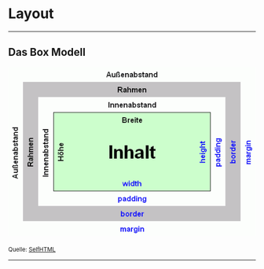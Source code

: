Layout
==========

---
Das Box Modell
--------------

<img src="images/boxmodell_sh.png" alt="Boxmodell" />


<small> Quelle: <a href="http://de.selfhtml.org/css/formate/box_modell.htm">SelfHTML</a> </small>

---

